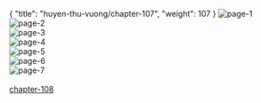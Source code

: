 { "title": "huyen-thu-vuong/chapter-107", "weight": 107 }
<img src="huyen-thu-vuong_0107_01-91a03173f4919c5bdd817349a4e856ef.webp" alt="page-1" origin="https://3.bp.blogspot.com/-dcNa8uMy1Yg/V3ziget62wI/AAAAAAAIknE/ohhx79Rh7Vc/s0/Huyen-Thu-Vuong-Chapter-107-P-2.jpg"><br/>
<img src="huyen-thu-vuong_0107_02-6ceeac2466f5240de64620cea44d7f49.webp" alt="page-2" origin="https://3.bp.blogspot.com/-qvUnDZ3WkSQ/V3zig8gMZ_I/AAAAAAAIknI/6FE8FwhaHz0/s0/Huyen-Thu-Vuong-Chapter-107-P-3.jpg"><br/>
<img src="huyen-thu-vuong_0107_03-44c0bb46786e7f9a4b3b607ff87f6211.webp" alt="page-3" origin="https://3.bp.blogspot.com/-hxIt897r5wE/V3zihswXleI/AAAAAAAIknM/eSW-dGyXxfA/s0/Huyen-Thu-Vuong-Chapter-107-P-4.jpg"><br/>
<img src="huyen-thu-vuong_0107_04-3dab0e0833955763a98604ebedee1160.webp" alt="page-4" origin="https://3.bp.blogspot.com/-Hv_NPGgyzgo/V3ziiCgnr3I/AAAAAAAIknQ/en-WG5iU5SI/s0/Huyen-Thu-Vuong-Chapter-107-P-5.jpg"><br/>
<img src="huyen-thu-vuong_0107_05-789db302ed560122c46bc23dcb7cde8a.webp" alt="page-5" origin="https://3.bp.blogspot.com/-oxM-xdzFjCw/V3ziirk-JEI/AAAAAAAIknU/6OEhxvKyTOg/s0/Huyen-Thu-Vuong-Chapter-107-P-6.jpg"><br/>
<img src="huyen-thu-vuong_0107_06-a2ccbcdff3231c27e6ceb9ef9aa49d5e.webp" alt="page-6" origin="https://3.bp.blogspot.com/-eVMs333NDbw/V3zijB7jU3I/AAAAAAAIknY/Io-HjlS1TEQ/s0/Huyen-Thu-Vuong-Chapter-107-P-7.jpg"><br/>
<img src="huyen-thu-vuong_0107_07-8c59c8a81fef242b48eb458f6e8429dc.webp" alt="page-7" origin="https://3.bp.blogspot.com/-wVsIpepu81w/V3zij8G_bFI/AAAAAAAIknc/AXH8oE3noiQ/s0/Huyen-Thu-Vuong-Chapter-107-P-8.jpg"><br/>
<br/><a class="nextchap" href="/huyen-thu-vuong/chapter-108">chapter-108</a>
